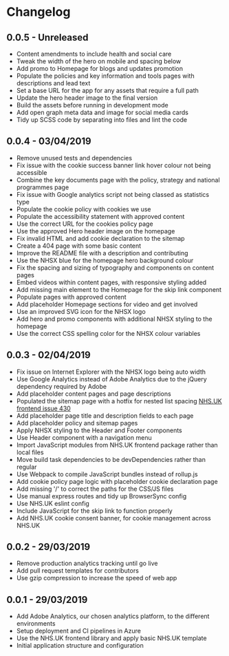 # Changelog

## 0.0.5 - Unreleased

- Content amendments to include health and social care
- Tweak the width of the hero on mobile and spacing below
- Add promo to Homepage for blogs and updates promotion 
- Populate the policies and key information and tools pages with descriptions and lead text
- Set a base URL for the app for any assets that require a full path
- Update the hero header image to the final version
- Build the assets before running in development mode
- Add open graph meta data and image for social media cards
- Tidy up SCSS code by separating into files and lint the code

## 0.0.4 - 03/04/2019

- Remove unused tests and dependencies
- Fix issue with the cookie success banner link hover colour not being accessible
- Combine the key documents page with the policy, strategy and national programmes page
- Fix issue with Google analytics script not being classed as statistics type
- Populate the cookie policy with cookies we use
- Populate the accessibility statement with approved content
- Use the correct URL for the cookies policy page
- Use the approved Hero header image on the homepage
- Fix invalid HTML and add cookie declaration to the sitemap
- Create a 404 page with some basic content
- Improve the README file with a description and contributing
- Use the NHSX blue for the homepage hero background colour
- Fix the spacing and sizing of typography and components on content pages
- Embed videos within content pages, with responsive styling added
- Add missing main element to the Homepage for the skip link component
- Populate pages with approved content
- Add placeholder Homepage sections for video and get involved
- Use an improved SVG icon for the NHSX logo
- Add hero and promo components with additional NHSX styling to the homepage
- Use the correct CSS spelling color for the NHSX colour variables

## 0.0.3 - 02/04/2019

- Fix issue on Internet Explorer with the NHSX logo being auto width
- Use Google Analytics instead of Adobe Analytics due to the jQuery dependency required by Adobe
- Add placeholder content pages and page descriptions
- Populated the sitemap page with a hotfix for nested list spacing [NHS.UK frontend issue 430](https://github.com/nhsuk/nhsuk-frontend/issues/430)
- Add placeholder page title and description fields to each page
- Add placeholder policy and sitemap pages
- Apply NHSX styling to the Header and Footer components
- Use Header component with a navigation menu
- Import JavaScript modules from NHS.UK frontend package rather than local files
- Move build task dependencies to be devDependencies rather than regular
- Use Webpack to compile JavaScript bundles instead of rollup.js
- Add cookie policy page logic with placeholder cookie declaration page
- Add missing '/' to correct the paths for the CSS/JS files
- Use manual express routes and tidy up BrowserSync config
- Use NHS.UK eslint config
- Include JavaScript for the skip link to function properly
- Add NHS.UK cookie consent banner, for cookie management across NHS.UK

## 0.0.2 - 29/03/2019

- Remove production analytics tracking until go live
- Add pull request templates for contributors
- Use gzip compression to increase the speed of web app

## 0.0.1 - 29/03/2019

- Add Adobe Analytics, our chosen analytics platform, to the different environments
- Setup deployment and CI pipelines in Azure
- Use the NHS.UK frontend library and apply basic NHS.UK template
- Initial application structure and configuration
